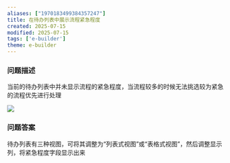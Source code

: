 ```yaml
---
aliases: ["1970183499384357247"]
title: 在待办列表中展示流程紧急程度
created: 2025-07-15
modified: 2025-07-15
tags: ['e-builder']
theme: e-builder
---
```


### 问题描述

当前的待办列表中并未显示流程的紧急程度，当流程较多的时候无法挑选较为紧急的流程优先进行处理

![](https://myhelpdoc.oss-cn-heyuan.aliyuncs.com/mdimages/35438dae44da8a55a3a90ddfed5fa848.jpg)

### 问题答案

待办列表有三种视图，可将其调整为“列表式视图”或“表格式视图”，然后调整显示列，将紧急程度字段显示出来

